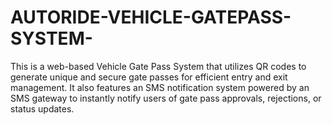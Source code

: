 # AUTORIDE-VEHICLE-GATEPASS-SYSTEM-
This is a web-based Vehicle Gate Pass System that utilizes QR codes to generate unique and secure gate passes for efficient entry and exit management. It also features an SMS notification system powered by an SMS gateway to instantly notify users of gate pass approvals, rejections, or status updates.
